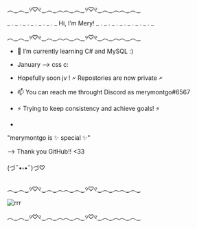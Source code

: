 ︵‿︵‿୨♡୧‿︵‿︵︵‿︵‿୨♡୧‿︵‿︵︵‿︵‿

_ . _ . _ . _ . _ . _ . _ Hi, I’m Mery! _ . _ . _ . _ . _ . _ . _ . _

︵‿︵‿୨♡୧‿︵‿︵︵‿︵‿୨♡୧‿︵‿︵︵‿︵‿

- 🌱 I’m currently learning C# and MySQL :)
- January --> css c:
- Hopefully soon jv !
🗲 Repostories are now private 🗲

- 📫 You can reach me throught Discord as merymontgo#6567

- ⚡ Trying to keep consistency and achieve goals! ⚡
- 
"merymontgo is ✨ special ✨"

--> Thank you GitHub!! <33

(づ˶•༝•˶)づ♡

︵‿︵‿୨♡୧‿︵‿︵︵‿︵‿୨♡୧‿︵‿︵︵‿︵‿

![rrr](https://user-images.githubusercontent.com/117637409/201752875-813b45d5-49ff-40bc-a0df-0794393aac5c.gif)

︵‿︵‿୨♡୧‿︵‿︵︵‿︵‿୨♡୧‿︵‿︵︵‿︵‿
